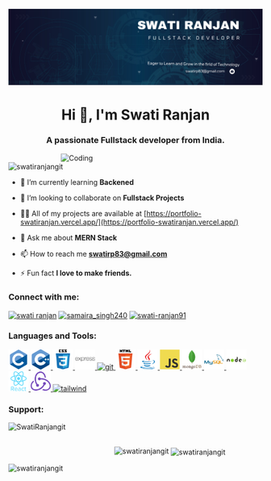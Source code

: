 ![logo](https://github.com/SwatiRanjangit/SwatiRanjangit/blob/main/Blue%20and%20White%20Modern%20Business%20LinkedIn%20Article%20Cover%20Image.png)

<h1 align="center">Hi 👋, I'm Swati Ranjan</h1>
<h3 align="center">A passionate Fullstack developer from India.</h3>

<img align="right" alt="Coding" width="400" src="https://media.tenor.com/rePDfDWO3XoAAAAd/hacking.gif">

<p align="left"> <img src="https://komarev.com/ghpvc/?username=swatiranjangit&label=Profile%20views&color=0e75b6&style=flat" alt="swatiranjangit" /> </p>

- 🌱 I’m currently learning **Backened**

- 👯 I’m looking to collaborate on **Fullstack Projects**

- 👨‍💻 All of my projects are available at [https://portfolio-swatiranjan.vercel.app/](https://portfolio-swatiranjan.vercel.app/)

- 💬 Ask me about **MERN Stack**

- 📫 How to reach me **swatirp83@gmail.com**

- ⚡ Fun fact **I love to make friends.**

<h3 align="left">Connect with me:</h3>
<p align="left">
<a href="https://linkedin.com/in/swati ranjan" target="blank"><img align="center" src="https://raw.githubusercontent.com/rahuldkjain/github-profile-readme-generator/master/src/images/icons/Social/linked-in-alt.svg" alt="swati ranjan" height="30" width="40" /></a>
<a href="https://instagram.com/samaira_singh240" target="blank"><img align="center" src="https://raw.githubusercontent.com/rahuldkjain/github-profile-readme-generator/master/src/images/icons/Social/instagram.svg" alt="samaira_singh240" height="30" width="40" /></a>
<a href="https://www.leetcode.com/swati-ranjan91" target="blank"><img align="center" src="https://raw.githubusercontent.com/rahuldkjain/github-profile-readme-generator/master/src/images/icons/Social/leet-code.svg" alt="swati-ranjan91" height="30" width="40" /></a>
</p>

<h3 align="left">Languages and Tools:</h3>
<p align="left"> <a href="https://www.cprogramming.com/" target="_blank" rel="noreferrer"> <img src="https://raw.githubusercontent.com/devicons/devicon/master/icons/c/c-original.svg" alt="c" width="40" height="40"/> </a> <a href="https://www.w3schools.com/cpp/" target="_blank" rel="noreferrer"> <img src="https://raw.githubusercontent.com/devicons/devicon/master/icons/cplusplus/cplusplus-original.svg" alt="cplusplus" width="40" height="40"/> </a> <a href="https://www.w3schools.com/css/" target="_blank" rel="noreferrer"> <img src="https://raw.githubusercontent.com/devicons/devicon/master/icons/css3/css3-original-wordmark.svg" alt="css3" width="40" height="40"/> </a> <a href="https://expressjs.com" target="_blank" rel="noreferrer"> <img src="https://raw.githubusercontent.com/devicons/devicon/master/icons/express/express-original-wordmark.svg" alt="express" width="40" height="40"/> </a> <a href="https://git-scm.com/" target="_blank" rel="noreferrer"> <img src="https://www.vectorlogo.zone/logos/git-scm/git-scm-icon.svg" alt="git" width="40" height="40"/> </a> <a href="https://www.w3.org/html/" target="_blank" rel="noreferrer"> <img src="https://raw.githubusercontent.com/devicons/devicon/master/icons/html5/html5-original-wordmark.svg" alt="html5" width="40" height="40"/> </a> <a href="https://www.java.com" target="_blank" rel="noreferrer"> <img src="https://raw.githubusercontent.com/devicons/devicon/master/icons/java/java-original.svg" alt="java" width="40" height="40"/> </a> <a href="https://developer.mozilla.org/en-US/docs/Web/JavaScript" target="_blank" rel="noreferrer"> <img src="https://raw.githubusercontent.com/devicons/devicon/master/icons/javascript/javascript-original.svg" alt="javascript" width="40" height="40"/> </a> <a href="https://www.mongodb.com/" target="_blank" rel="noreferrer"> <img src="https://raw.githubusercontent.com/devicons/devicon/master/icons/mongodb/mongodb-original-wordmark.svg" alt="mongodb" width="40" height="40"/> </a> <a href="https://www.mysql.com/" target="_blank" rel="noreferrer"> <img src="https://raw.githubusercontent.com/devicons/devicon/master/icons/mysql/mysql-original-wordmark.svg" alt="mysql" width="40" height="40"/> </a> <a href="https://nodejs.org" target="_blank" rel="noreferrer"> <img src="https://raw.githubusercontent.com/devicons/devicon/master/icons/nodejs/nodejs-original-wordmark.svg" alt="nodejs" width="40" height="40"/> </a> <a href="https://reactjs.org/" target="_blank" rel="noreferrer"> <img src="https://raw.githubusercontent.com/devicons/devicon/master/icons/react/react-original-wordmark.svg" alt="react" width="40" height="40"/> </a> <a href="https://redux.js.org" target="_blank" rel="noreferrer"> <img src="https://raw.githubusercontent.com/devicons/devicon/master/icons/redux/redux-original.svg" alt="redux" width="40" height="40"/> </a> <a href="https://tailwindcss.com/" target="_blank" rel="noreferrer"> <img src="https://www.vectorlogo.zone/logos/tailwindcss/tailwindcss-icon.svg" alt="tailwind" width="40" height="40"/> </a> </p>

<h3 align="left">Support:</h3>
<p><a href="https://www.buymeacoffee.com/SwatiRanjangit"> <img align="left" src="https://cdn.buymeacoffee.com/buttons/v2/default-yellow.png" height="50" width="210" alt="SwatiRanjangit" /></a></p><br><br>

<p><img align="left" src="https://github-readme-stats.vercel.app/api/top-langs?username=swatiranjangit&show_icons=true&locale=en&layout=compact" alt="swatiranjangit" /></p>

<p>&nbsp;<img align="center" src="https://github-readme-stats.vercel.app/api?username=swatiranjangit&show_icons=true&locale=en" alt="swatiranjangit" /></p>

<p><img align="center" src="https://github-readme-streak-stats.herokuapp.com/?user=swatiranjangit&" alt="swatiranjangit" /></p>

